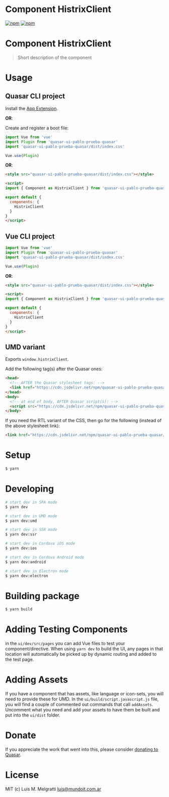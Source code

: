 # Component HistrixClient

[![npm](https://img.shields.io/npm/v/quasar-ui-pablo-prueba-quasar.svg?label=quasar-ui-pablo-prueba-quasar)](https://www.npmjs.com/package/quasar-ui-pablo-prueba-quasar)
[![npm](https://img.shields.io/npm/dt/quasar-ui-pablo-prueba-quasar.svg)](https://www.npmjs.com/package/quasar-ui-pablo-prueba-quasar)

# Component HistrixClient
> Short description of the component


# Usage

## Quasar CLI project

Install the [App Extension](../app-extension).

**OR**:

Create and register a boot file:

```js
import Vue from 'vue'
import Plugin from 'quasar-ui-pablo-prueba-quasar'
import 'quasar-ui-pablo-prueba-quasar/dist/index.css'

Vue.use(Plugin)
```

**OR**:

```html
<style src="quasar-ui-pablo-prueba-quasar/dist/index.css"></style>

<script>
import { Component as HistrixClient } from 'quasar-ui-pablo-prueba-quasar'

export default {
  components: {
    HistrixClient
  }
}
</script>
```

## Vue CLI project

```js
import Vue from 'vue'
import Plugin from 'quasar-ui-pablo-prueba-quasar'
import 'quasar-ui-pablo-prueba-quasar/dist/index.css'

Vue.use(Plugin)
```

**OR**:

```html
<style src="quasar-ui-pablo-prueba-quasar/dist/index.css"></style>

<script>
import { Component as HistrixClient } from 'quasar-ui-pablo-prueba-quasar'

export default {
  components: {
    HistrixClient
  }
}
</script>
```

## UMD variant

Exports `window.histrixClient`.

Add the following tag(s) after the Quasar ones:

```html
<head>
  <!-- AFTER the Quasar stylesheet tags: -->
  <link href="https://cdn.jsdelivr.net/npm/quasar-ui-pablo-prueba-quasar/dist/index.min.css" rel="stylesheet" type="text/css">
</head>
<body>
  <!-- at end of body, AFTER Quasar script(s): -->
  <script src="https://cdn.jsdelivr.net/npm/quasar-ui-pablo-prueba-quasar/dist/index.umd.min.js"></script>
</body>
```
If you need the RTL variant of the CSS, then go for the following (instead of the above stylesheet link):
```html
<link href="https://cdn.jsdelivr.net/npm/quasar-ui-pablo-prueba-quasar/dist/index.rtl.min.css" rel="stylesheet" type="text/css">
```

# Setup
```bash
$ yarn
```

# Developing
```bash
# start dev in SPA mode
$ yarn dev

# start dev in UMD mode
$ yarn dev:umd

# start dev in SSR mode
$ yarn dev:ssr

# start dev in Cordova iOS mode
$ yarn dev:ios

# start dev in Cordova Android mode
$ yarn dev:android

# start dev in Electron mode
$ yarn dev:electron
```

# Building package
```bash
$ yarn build
```

# Adding Testing Components
in the `ui/dev/src/pages` you can add Vue files to test your component/directive. When using `yarn dev` to build the UI, any pages in that location will automatically be picked up by dynamic routing and added to the test page.

# Adding Assets
If you have a component that has assets, like language or icon-sets, you will need to provide these for UMD. In the `ui/build/script.javascript.js` file, you will find a couple of commented out commands that call `addAssets`. Uncomment what you need and add your assets to have them be built and put into the `ui/dist` folder.

# Donate
If you appreciate the work that went into this, please consider [donating to Quasar](https://donate.quasar.dev).

# License
MIT (c) Luis M. Melgratti <luis@mundoit.com.ar>
